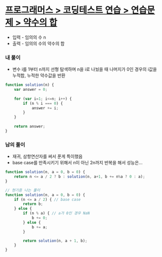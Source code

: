 # [프로그래머스 > 코딩테스트 연습 > 연습문제 > 약수의 합](https://school.programmers.co.kr/learn/courses/30/lessons/12928)

* 입력 - 임의의 수 n
* 출력 - 임의의 수의 약수의 합

### 내 풀이
* 변수 i를 1부터 n까지 선형 탐색하며 n을 i로 나눴을 때 나머지가 0인 경우의 i값을 누적합, 누적한 약수값을 반환

```js
function solution(n) {
    var answer = 0;
    
    for (var i=1; i<=n; i++) {
        if (n % i === 0) {
            answer += i;
        }
    }
    
    return answer;
}
```

### 남의 풀이

* 재귀, 삼항연산자를 써서 푼게 특이했음
* base case를 만족시키기 위해서 n이 아닌 2n까지 반복을 해서 성능은...

```js
function solution(n, a = 0, b = 0) {
    return n <= a / 2 ? b : solution(n, a+1, b += n%a ? 0 : a);
}

// 현기증 나는 풀이
function solution(n, a = 0, b = 0) {
    if (n <= a / 2) { // base case
        return b;
    } else {
        if (n % a) { // a가 0인 경우 NaN
            b += 0;
        } else {
            b += a;
        }

        return solution(n, a + 1, b);
    }
}
```